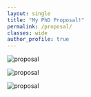 ```yaml
---
layout: single
title: "My PhD Proposal!"
permalink: /proposal/
classes: wide
author_profile: true
---
```

<img src="../assets/photo/proposal_1.jpg"
alt="proposal"
style="max-width: 80%;float: center;" />


<img src="../assets/photo/proposal_2.jpg"
alt="proposal"
style="max-width: 80%; float: center;" />



<img src="../assets/photo/proposal_3.jpg"
alt="proposal"
style="max-width: 80%;float: center;" />
